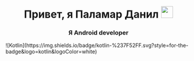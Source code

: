 <h1 align="center">Привет, я Паламар Данил</a> 
<img src="https://github.com/blackcater/blackcater/raw/main/images/Hi.gif" height="32"/></h1>
<h3 align="center">Я Android developer</h3>
![Kotlin](https://img.shields.io/badge/kotlin-%237F52FF.svg?style=for-the-badge&logo=kotlin&logoColor=white)
